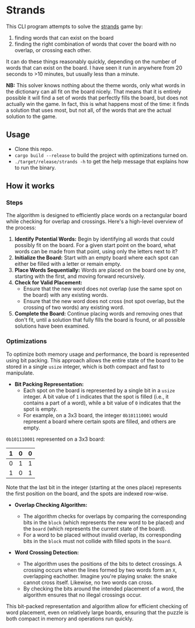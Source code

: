 # Strands

This CLI program attempts to solve the [strands](https://www.nytimes.com/games/strands) game by:
1. finding words that can exist on the board
1. finding the right combination of words that cover the board with no overlap, or crossing each other.

It can do these things reasonably quickly, depending on the number of words that can exist on the board. I have seen it run in anywhere from 20 seconds to >10 minutes, but usually less than a minute.

**NB:** This solver knows nothing about the theme words, only what words in the dictionary can all fit on the board nicely. That means that it is entirely possible it will find a set of words that perfectly fills the board, but does not actually win the game. In fact, this is what happens most of the time: it finds a solution that uses most, but not all, of the words that are the actual solution to the game. 

## Usage
- Clone this repo.
- `cargo build --release` to build the project with optimizations turned on.
- `./target/release/strands -h` to get the help message that explains how to run the binary.

## How it works

### Steps
The algorithm is designed to efficiently place words on a rectangular board while checking for overlap and crossings. Here's a high-level overview of the process:

1. **Identify Potential Words:** Begin by identifying all words that could possibly fit on the board. For a given start point on the board, what words can be made from that point, using only the letters next to it?
1. **Initialize the Board:** Start with an empty board where each spot can either be filled with a letter or remain empty.
1. **Place Words Sequentially:** Words are placed on the board one by one, starting with the first, and moving forward recursively.
1. **Check for Valid Placement:**
   - Ensure that the new word does not overlap (use the same spot on the board) with any existing words.
   - Ensure that the new word does not cross (not spot overlap, but the crossing of two words) any existing word.
1. **Complete the Board:** Continue placing words and removing ones that don't fit, until a solution that fully fills the board is found, or all possible solutions have been examined.


### Optimizations
To optimize both memory usage and performance, the board is represented using bit packing. This approach allows the entire state of the board to be stored in a single `usize` integer, which is both compact and fast to manipulate.

- **Bit Packing Representation:**
  - Each spot on the board is represented by a single bit in a `usize` integer. A bit value of `1` indicates that the spot is filled (i.e., it contains a part of a word), while a bit value of `0` indicates that the spot is empty.
  - For example, on a 3x3 board, the integer `0b101110001` would represent a board where certain spots are filled, and others are empty.

`0b101110001` represented on a 3x3 board:

| 1 | 0 | 0 |
|---|---|---|
| 0 | 1 | 1 |
| 1 | 0 | 1 |

Note that the last bit in the integer (starting at the ones place) represents the first position on the board, and the spots are indexed row-wise.

- **Overlap Checking Algorithm:**
  - The algorithm checks for overlaps by comparing the corresponding bits in the `block` (which represents the new word to be placed) and the `board` (which represents the current state of the board). 
  - For a word to be placed without invalid overlap, its corresponding bits in the `block` must not collide with filled spots in the `board`.

- **Word Crossing Detection:**
  - The algorithm uses the positions of the bits to detect crossings. A crossing occurs when the lines formed by two words form an `X`, overlapping eachother. Imagine you're playing snake: the snake cannot cross itself. Likewise, no two words can cross.
  - By checking the bits around the intended placement of a word, the algorithm ensures that no illegal crossings occur.

This bit-packed representation and algorithm allow for efficient checking of word placement, even on relatively large boards, ensuring that the puzzle is both compact in memory and operations run quickly.
